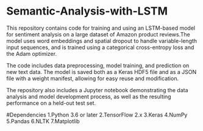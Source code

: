 # Semantic-Analysis-with-LSTM
This repository contains code for training and using an LSTM-based model for sentiment analysis on a large dataset of Amazon product reviews.The model uses word embeddings and spatial dropout to handle variable-length input sequences, and is trained using a categorical cross-entropy loss and the Adam optimizer.

The code includes data preprocessing, model training, and prediction on new text data. The model is saved both as a Keras HDF5 file and as a JSON file with a weight manifest, allowing for easy reuse and modification.

The repository also includes a Jupyter notebook demonstrating the data analysis and model development process, as well as the resulting performance on a held-out test set.

#Dependencies
1.Python 3.6 or later
2.TensorFlow 2.x
3.Keras
4.NumPy
5.Pandas
6.NLTK
7.Matplotlib


